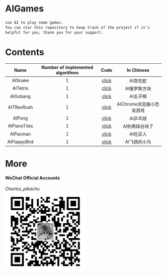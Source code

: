 # AIGames
```
use AI to play some games.
You can star this repository to keep track of the project if it's helpful for you, thank you for your support.
```

# Contents
|   Name          |     Number of implemented algorithms     |      Code                                                                         |     In Chinese                |
|   :----:        |     :----:                               |      :----:                                                                       |     :----:                    |
|   AISnake       |     1                                    |      [click](https://github.com/CharlesPikachu/AIGames/tree/master/AIsnake)       |     AI贪吃蛇                  |
|   AITetris      |     1                                    |      [click](https://github.com/CharlesPikachu/AIGames/tree/master/AITetris)      |     AI俄罗斯方块              |
|   AIGobang      |     1                                    |      [click](https://github.com/CharlesPikachu/AIGames/tree/master/AIGobang)      |     AI五子棋                  |
|   AITRexRush    |     1                                    |      [click](https://github.com/CharlesPikachu/AIGames/tree/master/AITRexRush)    |     AIChrome浏览器小恐龙游戏  |
|   AIPong        |     1                                    |      [click](https://github.com/CharlesPikachu/AIGames/tree/master/AIPong)        |     AI乒乓球                  |
|   AIPianoTiles  |     1                                    |      [click](https://github.com/CharlesPikachu/AIGames/tree/master/AIPianoTiles)  |     AI别再踩白块了            |
|   AIPacman      |     1                                    |      [click](https://github.com/CharlesPikachu/AIGames/tree/master/AIPacman)      |     AI吃豆人                  |
|   AIFlappyBird  |     1                                    |      [click](https://github.com/CharlesPikachu/AIGames/tree/master/AIFlappyBird)  |     AI飞扬的小鸟              |

# More
#### WeChat Official Accounts
*Charles_pikachu*  
![img](pikachu.jpg)